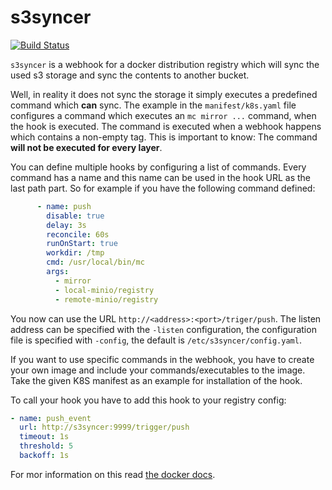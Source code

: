 # s3syncer

[![Build Status](https://github.drone.protegear.io/api/badges/ulrichSchreiner/s3syncer/status.svg)](https://github.drone.protegear.io/ulrichSchreiner/s3syncer)

`s3syncer` is a webhook for a docker distribution registry which will sync the
used s3 storage and sync the contents to another bucket.

Well, in reality it does not sync the storage it simply executes a predefined
command which **can** sync. The example in the `manifest/k8s.yaml` file configures
a command which executes an `mc mirror ...` command, when the hook is executed. The
command is executed when a webhook happens which contains a non-empty tag. This
is important to know: The command **will not be executed for every layer**.

You can define multiple hooks by configuring a list of commands. Every command
has a name and this name can be used in the hook URL as the last path part. So
for example if you have the following command defined:

```yml
      - name: push
        disable: true
        delay: 3s
        reconcile: 60s
        runOnStart: true
        workdir: /tmp
        cmd: /usr/local/bin/mc
        args:
          - mirror
          - local-minio/registry
          - remote-minio/registry
```

You now can use the URL `http://<address>:<port>/triger/push`. The listen
address can be specified with the `-listen` configuration, the configuration
file is specified with `-config`, the default is `/etc/s3syncer/config.yaml`.

If you want to use specific commands in the webhook, you have to create your own
image and include your commands/executables to the image. Take the given
K8S manifest as an example for installation of the hook.

To call your hook you have to add this hook to your registry config:
```yml
- name: push_event
  url: http://s3syncer:9999/trigger/push
  timeout: 1s
  threshold: 5
  backoff: 1s
```
For mor information on this read [the docker docs](https://docs.docker.com/registry/notifications/).